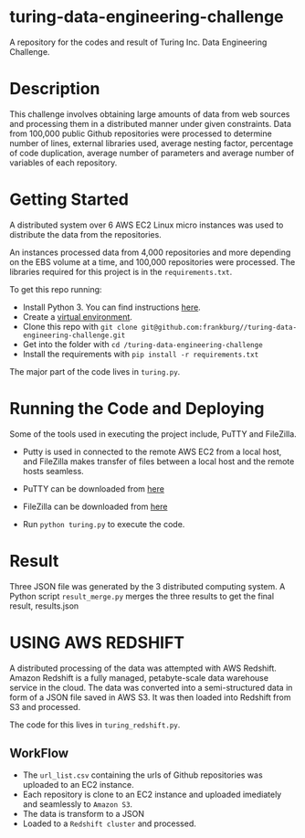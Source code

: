 # turing-data-engineering-challenge
A repository for the codes and result of Turing Inc. Data Engineering Challenge. 

# Description
This challenge involves obtaining large amounts of data from web sources and processing them in a distributed manner under given constraints. Data from 100,000 public Github repositories were processed to determine number of lines, external libraries used, average nesting factor, percentage of code duplication, average number of parameters and average number of variables of each repository.

# Getting Started
A distributed system over 6 AWS EC2 Linux micro instances was used to distribute the data from the repositories. 

An instances processed data from 4,000 repositories and more depending on the EBS volume at a time, and 100,000 repositories were processed.
The libraries required for this project is in the `requirements.txt`. 

To get this repo running:

* Install Python 3.  You can find instructions [here](https://wiki.python.org/moin/BeginnersGuide/Download).
* Create a [virtual environment](https://docs.python.org/3/library/venv.html).
* Clone this repo with `git clone git@github.com:frankburg//turing-data-engineering-challenge.git`
* Get into the folder with `cd /turing-data-engineering-challenge`
* Install the requirements with `pip install -r requirements.txt`



The major part of the code lives in `turing.py`.


# Running the Code and Deploying
Some of the tools used in executing the project include, PuTTY and  FileZilla. 
* Putty is used in connected to the remote AWS EC2 from a local host, and FileZilla makes transfer of files between a local host and the remote hosts seamless. 
* PuTTY can be downloaded from [here](https://www.putty.org/) 
* FileZilla can be downloaded from [here](https://filezilla-project.org/download.php) 


* Run `python turing.py` to execute the code. 


 # Result
Three JSON file was generated by the 3 distributed computing system. A Python script `result_merge.py` merges the three results to get the final result, results.json 

# USING AWS REDSHIFT

A distributed processing of the data was attempted with AWS Redshift. Amazon Redshift is a fully managed, petabyte-scale data warehouse service in the cloud.  The data was converted into a semi-structured data in form of a JSON file saved in AWS S3. It was then loaded into Redshift from S3 and processed.


The code for this lives in `turing_redshift.py`.

## WorkFlow
* The `url_list.csv` containing the urls of Github repositories was uploaded to an EC2 instance.
* Each repository is clone to an EC2 instance and uploaded imediately and seamlessly to `Amazon S3`. 
* The data is transform to a JSON
* Loaded to a `Redshift cluster` and processed.

